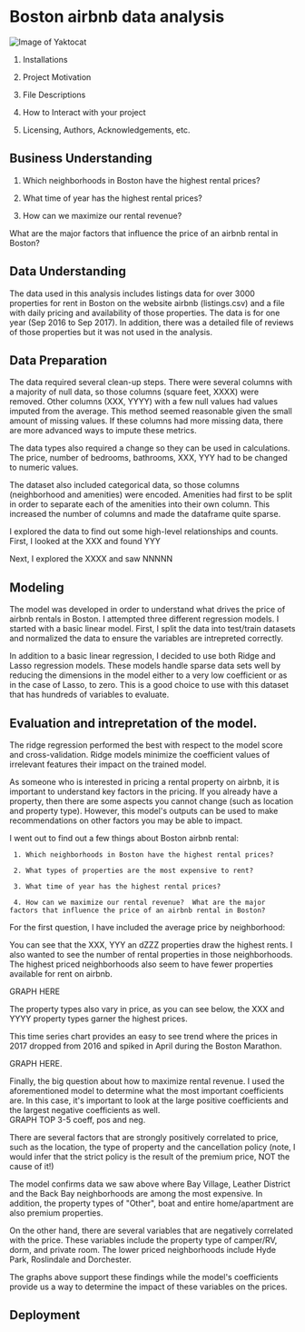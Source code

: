 # Boston airbnb data analysis

![Image of Yaktocat](https://octodex.github.com/images/yaktocat.png)

1. Installations

2. Project Motivation

3. File Descriptions

4. How to Interact with your project

5. Licensing, Authors, Acknowledgements, etc.




## Business Understanding

1. Which neighborhoods in Boston have the highest rental prices?

2. What time of year has the highest rental prices?

3. How can we maximize our rental revenue? 

What are the major factors that influence the price of an airbnb rental in Boston?

## Data Understanding

The data used in this analysis includes listings data for over 3000 properties for rent in Boston on the website airbnb (listings.csv) and a file with daily pricing and availability of those properties.  The data is for one year (Sep 2016 to Sep 2017). In addition, there was a detailed file of reviews of those properties but it was not used in the analysis.

## Data Preparation

The data required several clean-up steps.  There were several columns with a majority of null data, so those columns (square feet, XXXX) were removed. Other columns (XXX, YYYY) with a few null values had values imputed from the average. This method seemed reasonable given the small amount of missing values.  If these columns had more missing data, there are more advanced ways to impute these metrics.

The data types also required a change so they can be used in calculations. The price, number of bedrooms, bathrooms, XXX, YYY had to be changed to numeric values.

The dataset also included categorical data, so those columns (neighborhood and amenities) were encoded. Amenities had first to be split  in order to separate each of the amenities into their own column. This increased the number of columns and made the dataframe quite sparse.

I explored the data to find out some high-level relationships and counts. First, I looked at the XXX and found YYY

Next, I explored the XXXX and saw NNNNN

## Modeling

The model was developed in order to understand what drives the price of airbnb rentals in Boston.  I attempted three different regression models.  I started with a basic linear model. First, I split the data into test/train datasets and normalized the data to ensure the variables are intrepreted correctly.

In addition to a basic linear regression, I decided to use both Ridge and Lasso regression models. These models handle sparse data sets well by reducing the dimensions in the model either to a very low coefficient or as in the case of Lasso, to zero.  This is a good choice to use with this dataset that has hundreds of variables to evaluate.

## Evaluation and intrepretation of the model.

The ridge regression performed the best with respect to the model score and cross-validation.  Ridge models minimize the coefficient values of irrelevant features their impact on the trained model.

As someone who is interested in pricing a rental property on airbnb, it is important to understand key factors in the pricing.  If you already have a property, then there are some aspects you cannot change (such as location and property type). However, this model's outputs can be used to make recommendations on other factors you may be able to impact.

I went out to find out a few things about Boston airbnb rental:

     1. Which neighborhoods in Boston have the highest rental prices? 
     
     2. What types of properties are the most expensive to rent?

     3. What time of year has the highest rental prices?

     4. How can we maximize our rental revenue?  What are the major factors that influence the price of an airbnb rental in Boston?

For the first question, I have included the average price by neighborhood:

You can see that the XXX, YYY an dZZZ properties draw the highest rents.  I also wanted to see the number of rental properties in those neighborhoods. The highest priced neighborhoods also seem to have fewer properties available for rent on airbnb.

GRAPH HERE

The property types also vary in price, as you can see below, the XXX and YYYY  property types garner the highest prices.

This time series chart provides an easy to see trend where the prices in 2017 dropped from 2016 and spiked in April during the Boston Marathon.

GRAPH HERE.

Finally, the big question about how to maximize rental revenue.  I used the aforementioned model to determine what the most important coefficients are. In this case, it's important to look at the large positive coefficients and the largest negative coefficients as well.  
GRAPH TOP 3-5 coeff, pos and neg.

There are several factors that are strongly positively correlated to price, such as the location, the type of property and the cancellation policy (note, I would infer that the strict policy is the result of the premium price, NOT the cause of it!)

The model confirms data we saw above where Bay Village, Leather District and the Back Bay neighborhoods are among the most expensive.  In addition, the property types of "Other", boat and entire home/apartment are also premium properties. 

On the other hand, there are several variables that are negatively correlated with the price. These variables include the property type of camper/RV, dorm, and private room. The lower priced neighborhoods include Hyde Park, Roslindale and Dorchester.  

The graphs above support these findings while the model's coefficients provide us a way to determine the impact of these variables on the prices.


## Deployment

